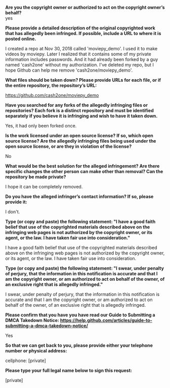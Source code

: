 **Are you the copyright owner or authorized to act on the copyright owner’s behalf?**   
yes

**Please provide a detailed description of the original copyrighted work that has allegedly been infringed. If possible, include a URL to where it is posted online.**  

I created a repo at Nov 30, 2018 called 'moviepy_demo'. I used it to make videos by moviepy. Later I realized that it contains some of my private information includes passwords. And it had already been forked by a guy named 'cash2one' without my authorization. I've deleted my repo, but I hope Github can help me remove 'cash2one/moviepy_demo'.  

**What files should be taken down? Please provide URLs for each file, or if the entire repository, the repository’s URL:**  

https://github.com/cash2one/moviepy_demo  

**Have you searched for any forks of the allegedly infringing files or repositories? Each fork is a distinct repository and must be identified separately if you believe it is infringing and wish to have it taken down.**  

Yes, it had only been forked once.

**Is the work licensed under an open source license? If so, which open source license? Are the allegedly infringing files being used under the open source license, or are they in violation of the license?**  

No

**What would be the best solution for the alleged infringement? Are there specific changes the other person can make other than removal? Can the repository be made private?**  

I hope it can be completely removed.

**Do you have the alleged infringer’s contact information? If so, please provide it:**  

I don't.

**Type (or copy and paste) the following statement: "I have a good faith belief that use of the copyrighted materials described above on the infringing web pages is not authorized by the copyright owner, or its agent, or the law. I have taken fair use into consideration."**  

I have a good faith belief that use of the copyrighted materials described above on the infringing web pages is not authorized by the copyright owner, or its agent, or the law. I have taken fair use into consideration.

**Type (or copy and paste) the following statement: "I swear, under penalty of perjury, that the information in this notification is accurate and that I am the copyright owner, or am authorized to act on behalf of the owner, of an exclusive right that is allegedly infringed."**  

I swear, under penalty of perjury, that the information in this notification is accurate and that I am the copyright owner, or am authorized to act on behalf of the owner, of an exclusive right that is allegedly infringed.

**Please confirm that you have you have read our Guide to Submitting a DMCA Takedown Notice: https://help.github.com/articles/guide-to-submitting-a-dmca-takedown-notice/**  

Yes

**So that we can get back to you, please provide either your telephone number or physical address:**  

cellphone: [private]  

**Please type your full legal name below to sign this request:**  

[private]
